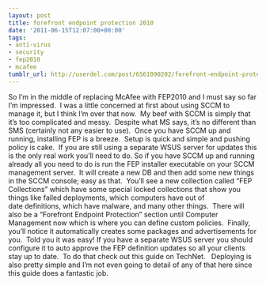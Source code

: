```yaml
---
layout: post
title: forefront endpoint protection 2010
date: '2011-06-15T12:07:00+00:00'
tags:
- anti-virus
- security
- fep2010
- mcafee
tumblr_url: http://userdel.com/post/6561090202/forefront-endpoint-protection-2010
---
```

So I’m in the middle of replacing McAfee with FEP2010 and I must say so far I’m impressed.  I was a little concerned at first about using SCCM to manage it, but I think I’m over that now.  My beef with SCCM is simply that it’s too complicated and messy.  Despite what MS says, it’s no different than SMS (certainly not any easier to use).  Once you have SCCM up and running, installing FEP is a breeze.  Setup is quick and simple and pushing policy is cake.  If you are still using a separate WSUS server for updates this is the only real work you’ll need to do.
So if you have SCCM up and running already all you need to do is run the FEP installer executable on your SCCM management server.  It will create a new DB and then add some new things in the SCCM console; easy as that.  You’ll see a new collection called “FEP Collections” which have some special locked collections that show you things like failed deployments, which computers have out of date definitions, which have malware, and many other things.  There will also be a “Forefront Endpoint Protection” section until Computer Management now which is where you can define custom policies.  Finally, you’ll notice it automatically creates some packages and advertisements for you.  Told you it was easy!
If you have a separate WSUS server you should configure it to auto approve the FEP definition updates so all your clients stay up to date.  To do that check out this guide on TechNet.  
Deploying is also pretty simple and I’m not even going to detail of any of that here since this guide does a fantastic job.

